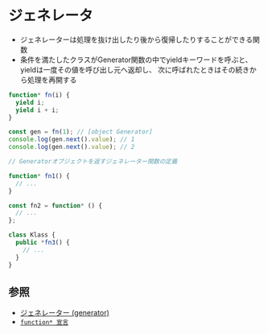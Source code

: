# ジェネレータ
- ジェネレーターは処理を抜け出したり後から復帰したりすることができる関数
- 条件を満たしたクラスがGenerator関数の中でyieldキーワードを呼ぶと、yieldは一度その値を呼び出し元へ返却し、
  次に呼ばれたときはその続きから処理を再開する

```js
function* fn(i) {
  yield i;
  yield i + i;
}

const gen = fn(1); // [object Generator]
console.log(gen.next().value); // 1
console.log(gen.next().value); // 2
```

```js
// Generatorオブジェクトを返すジェネレーター関数の定義

function* fn1() {
  // ...
}

const fn2 = function* () {
  // ...
};

class Klass {
  public *fn3() {
    // ...
  }
}
```

## 参照
- [ジェネレーター (generator)](https://typescriptbook.jp/reference/advanced-topics/generator)
- [`function* 宣言`](https://developer.mozilla.org/ja/docs/Web/JavaScript/Reference/Statements/function*)

